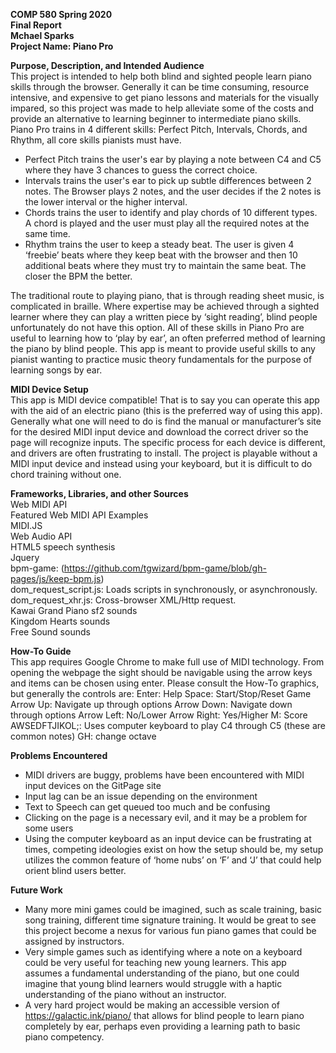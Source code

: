 **COMP 580 Spring 2020**  
**Final Report**  
**Mchael Sparks**  
**Project Name: Piano Pro**  

**Purpose, Description, and Intended Audience**  
This project is intended to help both blind and sighted people learn piano skills through the browser. Generally it can be time consuming, resource intensive, and expensive to get piano lessons and materials for the visually impared, so this project was made to help alleviate some of the costs and provide an alternative to learning beginner to intermediate piano skills. Piano Pro trains in 4 different skills: Perfect Pitch, Intervals, Chords, and Rhythm, all core skills pianists must have. 
- Perfect Pitch trains the user's ear by playing a note between C4 and C5 where they have 3 chances to guess the correct choice.
- Intervals trains the user's ear to pick up subtle differences between 2 notes. The Browser plays 2 notes, and the user decides if the 2 notes is the lower interval or the higher interval. 
- Chords trains the user to identify and play chords of 10 different types. A chord is played and the user must play all the required notes at the same time.
- Rhythm trains the user to keep a steady beat. The user is given 4 ‘freebie’ beats where they keep beat with the browser and then 10 additional beats where they must try to maintain the same beat. The closer the BPM the better.  

The traditional route to playing piano, that is through reading sheet music, is complicated in braille. Where expertise may be achieved through a sighted learner where they can play a written piece by ‘sight reading’, blind people unfortunately do not have this option. All of these skills in Piano Pro are useful to learning how to ‘play by ear’, an often preferred method of learning the piano by blind people. This app is meant to provide useful skills to any pianist wanting to practice music theory fundamentals for the purpose of learning songs by ear. 

**MIDI Device Setup**  
This app is MIDI device compatible! That is to say you can operate this app with the aid of an electric piano (this is the preferred way of using this app). Generally what one will need to do is find the manual or manufacturer’s site for the desired MIDI input device and download the correct driver so the page will recognize inputs. The specific process for each device is different, and drivers are often frustrating to install. The project is playable without a MIDI input device and instead using your keyboard, but it is difficult to do chord training without one.

**Frameworks, Libraries, and other Sources**  
Web MIDI API  
Featured Web MIDI API Examples  
MIDI.JS  
Web Audio API  
HTML5 speech synthesis  
Jquery  
bpm-game: (https://github.com/tgwizard/bpm-game/blob/gh-pages/js/keep-bpm.js)  
dom_request_script.js: Loads scripts in synchronously, or asynchronously.  
dom_request_xhr.js: Cross-browser XML/Http request.  
Kawai Grand Piano sf2 sounds  
Kingdom Hearts sounds  
Free Sound sounds  

**How-To Guide**  
This app requires Google Chrome to make full use of MIDI technology. From opening the webpage the sight should be navigable using the arrow keys and items can be chosen using enter. Please consult the How-To graphics, but generally the controls are:
Enter: Help
Space: Start/Stop/Reset Game
Arrow Up: Navigate up through options
Arrow Down: Navigate down through options
Arrow Left: No/Lower
Arrow Right: Yes/Higher
M: Score
AWSEDFTJIKOL;: Uses computer keyboard to play C4 through C5 (these are common notes)
GH: change octave

**Problems Encountered**  
- MIDI drivers are buggy, problems have been encountered with MIDI input devices on the GitPage site
- Input lag can be an issue depending on the environment
- Text to Speech can get queued too much and be confusing
- Clicking on the page is a necessary evil, and it may be a problem for some users
- Using the computer keyboard as an input device can be frustrating at times, competing ideologies exist on how the setup should be, my setup utilizes the common feature of ‘home nubs’ on ‘F’ and ‘J’ that could help orient blind users better. 

**Future Work**  
- Many more mini games could be imagined, such as scale training, basic song training, different time signature training. It would be great to see this project become a nexus for various fun piano games that could be assigned by instructors. 
- Very simple games such as identifying where a note on a keyboard could be very useful for teaching new young learners. This app assumes a fundamental understanding of the piano, but one could imagine that young blind learners would struggle with a haptic understanding of the piano without an instructor. 
- A very hard project would be making an accessible version of https://galactic.ink/piano/ that allows for blind people to learn piano completely by ear, perhaps even providing a learning path to basic piano competency. 




